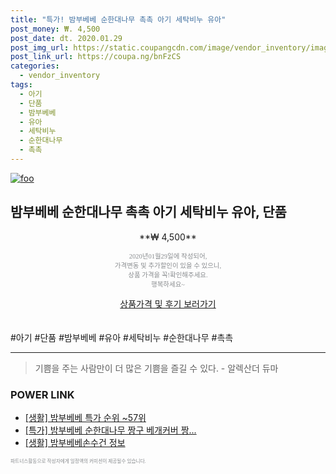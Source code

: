 ```yaml
--- 
title: "특가! 밤부베베 순한대나무 촉촉 아기 세탁비누 유아" 
post_money: ₩. 4,500 
post_date: dt. 2020.01.29 
post_img_url: https://static.coupangcdn.com/image/vendor_inventory/images/2018/05/30/14/6/fe2f1642-e918-4fac-80b3-a5b2cf093fa9.jpg 
post_link_url: https://coupa.ng/bnFzCS 
categories: 
  - vendor_inventory 
tags: 
  - 아기 
  - 단품 
  - 밤부베베 
  - 유아 
  - 세탁비누 
  - 순한대나무 
  - 촉촉 
--- 
```

[![foo](https://static.coupangcdn.com/image/vendor_inventory/images/2018/05/30/14/6/fe2f1642-e918-4fac-80b3-a5b2cf093fa9.jpg)](https://coupa.ng/bnFzCS) 

## 밤부베베 순한대나무 촉촉 아기 세탁비누 유아, 단품 
<p style="text-align: center;">**₩ 4,500**</p> 
<p style="text-align: center;"><span style="color: #898c8f; font-family: Georgia,Times,serif; font-size: 0.75em;">2020년01월29일에 작성되어, <br>가격변동 및 추가할인이 있을 수 있으니,<br> 상품 가격을 꼭!확인해주세요.<br>행복하세요~</span> 
</p>	 
<div markdown="0" style="text-align: center;"><a href="https://coupa.ng/bnFzCS" class="btn btn--success">상품가격 및 후기 보러가기</a></div> 
<br><br> 
  #아기 #단품 #밤부베베 #유아 #세탁비누 #순한대나무 #촉촉 
<hr> 

> 기쁨을 주는 사람만이 더 많은 기쁨을 즐길 수 있다. - 알렉산더 듀마 


### POWER LINK

* <a href="https://blog.naver.com/sakai111/221788373439" target="_blank"> [생활] 밤부베베 특가 순위 ~57위</a>
* <a href="https://blog.naver.com/santokki14/221789000750" target="_blank">[특가] 밤부베베 순한대나무 짱구 베개커버 짱...</a>
* <a href="https://blog.naver.com/fasyy4321/221763602472" target="_blank"> [생활] 밤부베베손수건 정보 </a>

<span style="color: #898c8f; font-family: Georgia,Times,serif; font-size: 0.55em;">파트너스활동으로 작성자에게 일정액의 커미션이 제공될수 있습니다.</span> 
